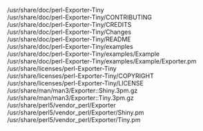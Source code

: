 /usr/share/doc/perl-Exporter-Tiny  
/usr/share/doc/perl-Exporter-Tiny/CONTRIBUTING  
/usr/share/doc/perl-Exporter-Tiny/CREDITS  
/usr/share/doc/perl-Exporter-Tiny/Changes  
/usr/share/doc/perl-Exporter-Tiny/README  
/usr/share/doc/perl-Exporter-Tiny/examples  
/usr/share/doc/perl-Exporter-Tiny/examples/Example  
/usr/share/doc/perl-Exporter-Tiny/examples/Example/Exporter.pm  
/usr/share/licenses/perl-Exporter-Tiny  
/usr/share/licenses/perl-Exporter-Tiny/COPYRIGHT  
/usr/share/licenses/perl-Exporter-Tiny/LICENSE  
/usr/share/man/man3/Exporter::Shiny.3pm.gz  
/usr/share/man/man3/Exporter::Tiny.3pm.gz  
/usr/share/perl5/vendor\_perl/Exporter  
/usr/share/perl5/vendor\_perl/Exporter/Shiny.pm  
/usr/share/perl5/vendor\_perl/Exporter/Tiny.pm  
